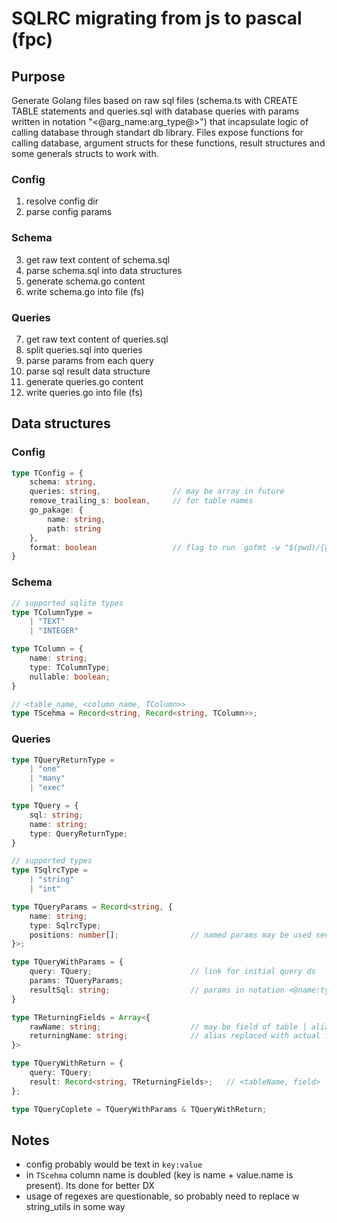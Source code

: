 # SQLRC migrating from js to pascal (fpc)

## Purpose

Generate Golang files based on raw sql files (schema.ts with CREATE TABLE statements and queries.sql with database queries with params written in notation "<@arg_name:arg_type@>") that incapsulate logic of calling database through standart db library. Files expose functions for calling database, argument structs for these functions, result structures and some generals structs to work with.

### Config

1) resolve config dir
2) parse config params

### Schema

3) get raw text content of schema.sql
4) parse schema.sql into data structures
5) generate schema.go content
6) write schema.go into file (fs)

### Queries

7) get raw text content of queries.sql
8) split queries.sql into queries
9) parse params from each query
10) parse sql result data structure
11) generate queries.go content
12) write queries.go into file (fs)


## Data structures

### Config
```ts
type TConfig = {
    schema: string,
    queries: string,                // may be array in future
    remove_trailing_s: boolean,     // for table names
    go_pakage: {
        name: string,
        path: string
    },
    format: boolean                 // flag to run `gofmt -w "$(pwd)/{gen_package_path}"`
}
```

### Schema

```ts
// supported sqlite types
type TColumnType =
    | "TEXT"
    | "INTEGER"

type TColumn = {
    name: string;
    type: TColumnType;
    nullable: boolean;
}

// <table_name, <column_name, TColumn>>
type TScehma = Record<string, Record<string, TColumn>>;
```

### Queries

```ts
type TQueryReturnType =
    | "one"
    | "many"
    | "exec"

type TQuery = {
    sql: string;
    name: string;
    type: QueryReturnType;
}

// supported types
type TSqlrcType =
    | "string"
    | "int"

type TQueryParams = Record<string, {
    name: string;
    type: SqlrcType;
    positions: number[];                // named params may be used several times
}>;

type TQueryWithParams = {
    query: TQuery;                      // link for initial query ds
    params: TQueryParams;
    resultSql: string;                  // params in notation <@name:type@> replaced with ?
}

type TReturningFields = Array<{
    rawName: string;                    // may be field of table | alias to field | *
    returningName: string;              // alias replaced with actual field, * is saved
}>

type TQueryWithReturn = {
    query: TQuery;
    result: Record<string, TReturningFields>;   // <tableName, field>
};

type TQueryCoplete = TQueryWithParams & TQueryWithReturn;
```

## Notes
- config probably would be text in `key:value`
- in `TScehma` column name is doubled (key is name + value.name is present). Its done for better DX
- usage of regexes are questionable, so probably need to replace w string_utils in some way
